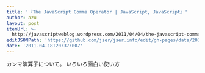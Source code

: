 ```yaml
---
title: '『The JavaScript Comma Operator | JavaScript, JavaScript』'
author: azu
layout: post
itemUrl: >-
  http://javascriptweblog.wordpress.com/2011/04/04/the-javascript-comma-operator/
editJSONPath: 'https://github.com/jser/jser.info/edit/gh-pages/data/2011/04/index.json'
date: '2011-04-18T20:37:00Z'
---
```

カンマ演算子について。
いろいろ面白い使い方
